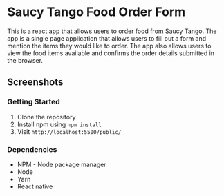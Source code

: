 # Saucy Tango Food Order Form

This is a react app that allows users to order food from Saucy Tango. The app is a single page application that allows users to fill out a form and mention the items they would like to order. The app also allows users to view the food items available and confirms the order details submitted in the browser.

## Screenshots

### Getting Started

1. Clone the repository
2. Install npm using `npm install`
3. Visit `http://localhost:5500/public/`

### Dependencies

- NPM - Node package manager
- Node
- Yarn
- React native
